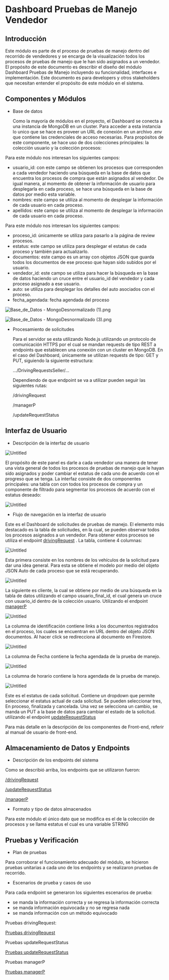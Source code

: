 # Dashboard Pruebas de Manejo Vendedor

## Introducción

Este módulo es parte de el proceso de pruebas de manejo dentro del recorrido de vendedores y se encarga de la visualización todos los procesos de pruebas de manejo que le han sido asignados a un vendedor. El propósito de este documento es describir el diseño del módulo Dashboard Pruebas de Manejo incluyendo su funcionalidad, interfaces e implementación. Este documento es para developers y otros stakeholders que necesitan entender el propósito de este módulo en el sistema.

## **Componentes y Módulos**

- Base de datos
    
    Como la mayoría de módulos en el proyecto, el Dashboard se conecta a una instancia de MongoDB en un cluster. Para acceder a esta instancia lo unico que se hace es proveer un URL de conexión en un archivo .env que contiene las credenciales de acceso necesarias. Para propósitos de este componente, se hace uso de dos colecciones principales: la colección usuario y la colección procesos: 
    

Para este módulo nos interesan los siguientes campos: 

- usuario_id: con este campo se obtienen los procesos que corresponden a cada vendedor haciendo una búsqueda en la base de datos que encuentra los procesos de compra que están asignados al vendedor. De igual manera, al momento de obtener la información de usuario para desplegarla en cada proceso, se hace una búsqueda en la base de datos por medio esta variable.
- nombres: este campo se utiliza al momento de desplegar la información de cada usuario en cada proceso.
- apellidos: este campo se utiliza al momento de desplegar la información de cada usuario en cada proceso.

Para este módulo nos interesan los siguientes campos: 

- proceso_id: únicamente se utiliza para pasarlo a la página de review procesos.
- estatus: este campo se utiliza para desplegar el estatus de cada proceso y también para actualizarlo.
- documentos: este campo es un array con objetos JSON que guarda todos los documentos de ese proceso que hayan sido subidos por el usuario.
- vendedor_id: este campo se utiliza para hacer la búsqueda en la base de datos haciendo un cruce entre el usuario_id del vendedor y cada proceso asignado a ese usuario.
- auto: se utiliza para desplegar los detalles del auto asociados con el proceso.
- fecha_agendada: fecha agendada del proceso

![Base_de_Datos - MongoDesnormalizado (1).png](Dashboard%20Compras%20Vendedor%202e08b1d5cfc2455b98882ef5d97d47ae/Base_de_Datos_-_MongoDesnormalizado_(1).png)

![Base_de_Datos - MongoDesnormalizado (3).png](Dashboard%20Compras%20Vendedor%202e08b1d5cfc2455b98882ef5d97d47ae/Base_de_Datos_-_MongoDesnormalizado_(3).png)

- Procesamiento de solicitudes
    
    Para el servidor se esta utilizando Node.js utilizando un protocolo de comunicación HTTPS por el cual se mandan requests de tipo REST a endpoints que establecen una conexión con un cluster en MongoDB.  En el caso del Dashboard, únicamente se utilizan requests de tipo: GET y PUT, siguiendo la siguiente estructura:
    
    …/DrivingRequestsSeller/…
    
    Dependiendo de que endpoint se va a utilizar pueden seguir las siguientes rutas:
    
    /drivingRequest
    
    /managerP
    
    /updateRequestStatus
    

## **Interfaz de Usuario**

- Descripción de la interfaz de usuario

![Untitled](Dashboard%20Pruebas%20de%20Manejo%20Vendedor%208e814c5cbd474344a54a009d2e81c972/Untitled.png)

El propósito de este panel es darle a cada vendedor una manera de tener una vista general de todos los procesos de pruebas de manejo que le hayan sido asignados y poder cambiar el estatus de cada uno de acuerdo con el progreso que se tenga. La interfaz consiste de dos componentes principales: una tabla con con todos los procesos de compra y un componente de filtrado para segmentar los procesos de acuerdo con el estatus deseado:

![Untitled](Dashboard%20Pruebas%20de%20Manejo%20Vendedor%208e814c5cbd474344a54a009d2e81c972/Untitled%201.png)

- Flujo de navegación en la interfaz de usuario

Este es el Dashboard de solicitudes de pruebas de manejo. El elemento más destacado es la tabla de solicitudes, en la cual, se pueden observar todos los procesos asignados a un vendedor. Para obtener estos procesos se utiliza el endpoint [drivingRequest](APIs%2001b022e1b6b2453faf9e457af4dd7c7c/DrivingRequests%204ee99f17120945c9b62bd3885dfc8e48/drivingRequest%2096a39d695bce4785949e666a31151782.md) .  La tabla, contiene 4 columnas:

![Untitled](Dashboard%20Pruebas%20de%20Manejo%20Vendedor%208e814c5cbd474344a54a009d2e81c972/Untitled%202.png)

Esta primera consiste en los nombres de los vehículos de la solicitud para dar una idea general. Para esta se obtiene el modelo por medio del objeto JSON Auto de cada proceso que se está recuperando. 

![Untitled](Dashboard%20Pruebas%20de%20Manejo%20Vendedor%208e814c5cbd474344a54a009d2e81c972/Untitled%203.png)

La siguiente es cliente, la cual se obtiene por medio de una búsqueda en la tabla de datos utilizando el campo usuario_final_id, el cual genera un cruce con usuario_id dentro de la colección usuario. Utilizando el endpoint [managerP](APIs%2001b022e1b6b2453faf9e457af4dd7c7c/managerP%2058345df2ce5740b59c7ba536290f04bf.md) 

![Untitled](Dashboard%20Pruebas%20de%20Manejo%20Vendedor%208e814c5cbd474344a54a009d2e81c972/Untitled%204.png)

La columna de identificación contiene links a los documentos registrados en el proceso, los cuales se encuentran en URL dentro del objeto JSON documentos. Al hacer click se redirecciona al documento en Firestore.

![Untitled](Dashboard%20Pruebas%20de%20Manejo%20Vendedor%208e814c5cbd474344a54a009d2e81c972/Untitled%205.png)

La columna de Fecha contiene la fecha agendada de la prueba de manejo.

![Untitled](Dashboard%20Pruebas%20de%20Manejo%20Vendedor%208e814c5cbd474344a54a009d2e81c972/Untitled%206.png)

La columna de horario contiene la hora agendada de la prueba de manejo.

![Untitled](Dashboard%20Pruebas%20de%20Manejo%20Vendedor%208e814c5cbd474344a54a009d2e81c972/Untitled%207.png)

Este es el estatus de cada solicitud. Contiene un dropdown que permite seleccionar el estatus actual de cada solicitud. Se pueden seleccionar tres, En proceso, finalizada y cancelada. Una vez se selecciona un cambio, se manda un PUT a la base de datos para cambiar el estado de la solicitud. utilizando el endpoint [updateRequestStatus](APIs%2001b022e1b6b2453faf9e457af4dd7c7c/DrivingRequests%204ee99f17120945c9b62bd3885dfc8e48/updateRequestStatus%20fbf4c3bd0b724b93a826e1945301110e.md) 

Para más detalle en la descripción de los componentes de Front-end, referir al manual de usuario de front-end.

## **Almacenamiento de Datos y Endpoints**

- Descripción de los endpoints del sistema

Como se describió arriba, los endpoints que se utilizaron fueron:

[/drivingRequest](APIs%2001b022e1b6b2453faf9e457af4dd7c7c/DrivingRequests%204ee99f17120945c9b62bd3885dfc8e48/drivingRequest%2096a39d695bce4785949e666a31151782.md) 

[/updateRequestStatus](APIs%2001b022e1b6b2453faf9e457af4dd7c7c/DrivingRequests%204ee99f17120945c9b62bd3885dfc8e48/updateRequestStatus%20fbf4c3bd0b724b93a826e1945301110e.md)  

[/managerP](APIs%2001b022e1b6b2453faf9e457af4dd7c7c/managerP%2058345df2ce5740b59c7ba536290f04bf.md)  

- Formato y tipo de datos almacenados

Para este módulo el único dato que se modifica es el de la colección de procesos y se llama estatus el cual es una variable STRING

## **Pruebas y Verificación**

- Plan de pruebas

Para corroborar el funcionamiento adecuado del módulo, se hicieron pruebas unitarias a cada uno de los endpoints y se realizaron pruebas de recorrido. 

- Escenarios de prueba y casos de uso

Para cada endpoint se generaron los siguientes escenarios de prueba:

- se manda la información correcta y se regresa la información correcta
- se manda información equivocada y no se regresa nada
- se manda información con un método equivocado

Pruebas drivingRequest:

[Pruebas drivingRequest](APIs%2001b022e1b6b2453faf9e457af4dd7c7c/DrivingRequests%204ee99f17120945c9b62bd3885dfc8e48/drivingRequest%2096a39d695bce4785949e666a31151782/Pruebas%20drivingRequest%20be49ff1c0ffb4bdcbdd972e9464afc56.md) 

Pruebas updateRequestStatus

[Pruebas updateRequestStatus](APIs%2001b022e1b6b2453faf9e457af4dd7c7c/DrivingRequests%204ee99f17120945c9b62bd3885dfc8e48/updateRequestStatus%20fbf4c3bd0b724b93a826e1945301110e/Pruebas%20updateRequestStatus%20e0b9efe91f064554bdf5e4ea7154b728.md) 

Pruebas managerP

[Pruebas managerP](APIs%2001b022e1b6b2453faf9e457af4dd7c7c/managerP%2058345df2ce5740b59c7ba536290f04bf/Pruebas%20managerP%20cb82174e051843b6b688a511e7473574.md)